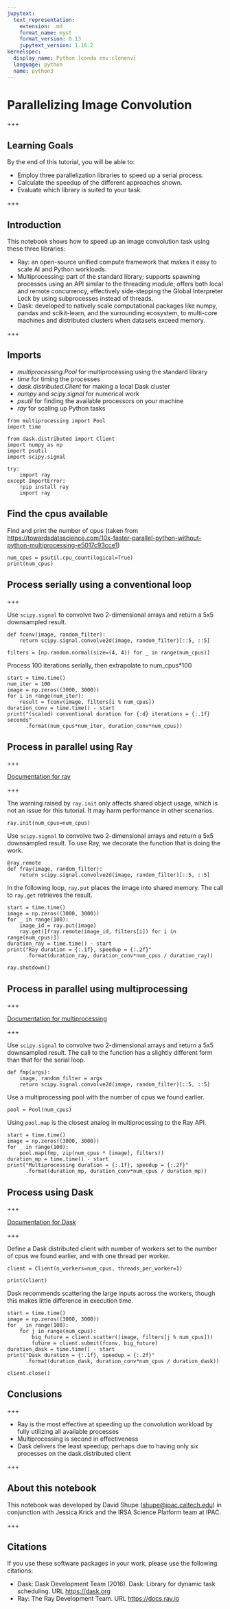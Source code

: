 ```yaml
---
jupytext:
  text_representation:
    extension: .md
    format_name: myst
    format_version: 0.13
    jupytext_version: 1.16.2
kernelspec:
  display_name: Python [conda env:clonenv]
  language: python
  name: python3
---
```


# Parallelizing Image Convolution

+++

## Learning Goals

By the end of this tutorial, you will be able to:

- Employ three parallelization libraries to speed up a serial process.
- Calculate the speedup of the different approaches shown.
- Evaluate which library is suited to your task.

+++

## Introduction

This notebook shows how to speed up an image convolution task using these three libraries:

* Ray: an open-source unified compute framework that makes it easy to scale AI and Python workloads.
* Multiprocessing: part of the standard library; supports spawning processes using an API similar to the threading module; offers both local and remote concurrency, effectively side-stepping the Global Interpreter Lock by using subprocesses instead of threads.
* Dask: developed to natively scale computational packages like numpy, pandas and scikit-learn, and the surrounding ecosystem, to multi-core machines and distributed clusters when datasets exceed memory.

+++

## Imports

* _multiprocessing.Pool_ for multiprocessing using the standard library
* _time_ for timing the processes
* _dask.distributed.Client_ for making a local Dask cluster
* _numpy_ and _scipy.signal_ for numerical work
* _psutil_ for finding the available processors on your machine
* _ray_ for scaling up Python tasks

```{code-cell} ipython3
from multiprocessing import Pool
import time

from dask.distributed import Client
import numpy as np
import psutil
import scipy.signal

try:
    import ray
except ImportError:
    !pip install ray
    import ray
```

## Find the cpus available

Find and print the number of cpus 
(taken from https://towardsdatascience.com/10x-faster-parallel-python-without-python-multiprocessing-e5017c93cce1)

```{code-cell} ipython3
num_cpus = psutil.cpu_count(logical=True)
print(num_cpus)
```

## Process serially using a conventional loop

+++

Use `scipy.signal` to convolve two 2-dimensional arrays and return a 5x5 downsampled result.

```{code-cell} ipython3
def fconv(image, random_filter):
    return scipy.signal.convolve2d(image, random_filter)[::5, ::5]
```

```{code-cell} ipython3
filters = [np.random.normal(size=(4, 4)) for _ in range(num_cpus)]
```

Process 100 iterations serially, then extrapolate to num_cpus*100

```{code-cell} ipython3
start = time.time()
num_iter = 100
image = np.zeros((3000, 3000))
for i in range(num_iter):
    result = fconv(image, filters[i % num_cpus])
duration_conv = time.time() - start
print("(scaled) conventional duration for {:d} iterations = {:.1f} seconds"
      .format(num_cpus*num_iter, duration_conv*num_cpus))
```

## Process in parallel using Ray

+++

[Documentation for ray](https://docs.ray.io/en/latest/)

+++

The warning raised by `ray.init` only affects shared object usage, which is not an issue for this tutorial. It may harm performance in other scenarios.

```{code-cell} ipython3
ray.init(num_cpus=num_cpus)
```

Use `scipy.signal` to convolve two 2-dimensional arrays and return a 5x5 downsampled result. To use Ray, we decorate the function that is doing the work.

```{code-cell} ipython3
@ray.remote
def fray(image, random_filter):
    return scipy.signal.convolve2d(image, random_filter)[::5, ::5]
```

In the following loop, `ray.put` places the image into shared memory. The call to `ray.get` retrieves the result.

```{code-cell} ipython3
start = time.time()
image = np.zeros((3000, 3000))
for _ in range(100):
    image_id = ray.put(image)
    ray.get([fray.remote(image_id, filters[i]) for i in range(num_cpus)])
duration_ray = time.time() - start
print("Ray duration = {:.1f}, speedup = {:.2f}"
      .format(duration_ray, duration_conv*num_cpus / duration_ray))
```

```{code-cell} ipython3
ray.shutdown()
```

## Process in parallel using multiprocessing

+++

[Documentation for multiprocessing](https://docs.python.org/3/library/multiprocessing.html)

+++

Use `scipy.signal` to convolve two 2-dimensional arrays and return a 5x5 downsampled result. The call to the function has a slightly different form than that for the serial loop.

```{code-cell} ipython3
def fmp(args):
    image, random_filter = args
    return scipy.signal.convolve2d(image, random_filter)[::5, ::5]
```

Use a multiprocessing pool with the number of cpus we found earlier.

```{code-cell} ipython3
pool = Pool(num_cpus)
```

Using `pool.map` is the closest analog in multiprocessing to the Ray API.

```{code-cell} ipython3
start = time.time()
image = np.zeros((3000, 3000))
for _ in range(100):
    pool.map(fmp, zip(num_cpus * [image], filters))
duration_mp = time.time() - start
print("Multiprocessing duration = {:.1f}, speedup = {:.2f}"
      .format(duration_mp, duration_conv*num_cpus / duration_mp))
```

## Process using Dask

+++

[Documentation for Dask](https://www.dask.org/get-started)

+++

Define a Dask distributed client with number of workers set to the number of cpus we found earlier, and with one thread per worker.

```{code-cell} ipython3
client = Client(n_workers=num_cpus, threads_per_worker=1)
```

```{code-cell} ipython3
print(client)
```

Dask recommends scattering the large inputs across the workers, though this makes little difference in execution time.

```{code-cell} ipython3
start = time.time()
image = np.zeros((3000, 3000))
for _ in range(100):
    for j in range(num_cpus):
        big_future = client.scatter((image, filters[j % num_cpus]))
        future = client.submit(fconv, big_future)
duration_dask = time.time() - start
print("Dask duration = {:.1f}, speedup = {:.2f}"
      .format(duration_dask, duration_conv*num_cpus / duration_dask))
```

```{code-cell} ipython3
client.close()
```

## Conclusions

+++

* Ray is the most effective at speeding up the convolution workload by fully utilizing all available processes
* Multiprocessing is second in effectiveness
* Dask delivers the least speedup; perhaps due to having only six processes on the dask.distributed client

+++

## About this notebook

This notebook was developed by David Shupe (shupe@ipac.caltech.edu) in conjunction with Jessica Krick and the IRSA Science Platform team at IPAC.

+++

## Citations

If you use these software packages in your work, please use the following citations:

* Dask: Dask Development Team (2016). Dask: Library for dynamic task scheduling. URL https://dask.org
* Ray: The Ray Development Team. URL https://docs.ray.io

```{code-cell} ipython3

```
